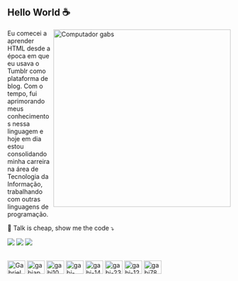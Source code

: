 

<h2>Hello World ☕</h2>



<img src="https://raw.githubusercontent.com/iuricode/iuricode/main/logo.svg" min-width="400px" max-width="400px" width="400px" align="right" alt="Computador gabs">



<p align="left"> 
  Eu comecei a aprender HTML desde a época em que eu usava o Tumblr como plataforma de blog. Com o tempo, fui aprimorando meus conhecimentos nessa linguagem e hoje em dia estou consolidando minha carreira na área de Tecnologia da Informação, trabalhando com outras linguagens de programação.
</p>


<p align="left">
  💌 Talk is cheap, show me the code ⤵️
</p>


<p align="left">
  <a href="#" alt="Gmail">
  <img src="https://img.shields.io/badge/-Gmail-FF0000?style=flat-square&labelColor=FF0000&logo=gmail&logoColor=white&link=LINK-DO-SEU-EMAIL" /></a>

  <a href="#" alt="Linkedin">
  <img src="https://img.shields.io/badge/-Linkedin-0e76a8?style=flat-square&logo=Linkedin&logoColor=white&link=LINK-DO-SEU-LINKEDIN" /></a>

  <a href="#" alt="Instagram">
  <img src="https://img.shields.io/badge/-Instagram-DF0174?style=flat-square&labelColor=DF0174&logo=instagram&logoColor=white&link=LINK-DO-SEU-INSTAGRAM"/></a>
</p>  




<div style="display: inline_block"><br>
  <img align="center" alt="GabrielaAtom" height="30" width="40" src="https://cdn.jsdelivr.net/gh/devicons/devicon/icons/atom/atom-original.svg">
  <img align="center" alt="gabiap2" height="30" width="40" src="https://cdn.jsdelivr.net/gh/devicons/devicon/icons/c/c-line.svg">
  <img align="center" alt="gabi10" height="30" width="40" src="https://cdn.jsdelivr.net/gh/devicons/devicon/icons/canva/canva-original.svg">
  <img align="center" alt="gabi-43" height="30" width="40" src="https://cdn.jsdelivr.net/gh/devicons/devicon/icons/cplusplus/cplusplus-line.svg">
  <img align="center" alt="gabi-14" height="30" width="40" src="https://cdn.jsdelivr.net/gh/devicons/devicon/icons/css3/css3-plain-wordmark.svg">
  <img align="center" alt="gabi-23" height="30" width="40" src="https://cdn.jsdelivr.net/gh/devicons/devicon/icons/html5/html5-plain-wordmark.svg">
  <img align="center" alt="gabi-12" height="30" width="40" src="https://cdn.jsdelivr.net/gh/devicons/devicon/icons/oracle/oracle-original.svg">
   <img align="center" alt="gabi78" height="30" width="40" src="https://cdn.jsdelivr.net/gh/devicons/devicon/icons/python/python-plain.svg"> 
  
</div>



